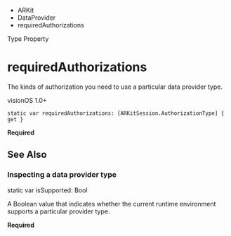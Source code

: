 

- ARKit
- DataProvider
-  requiredAuthorizations 

Type Property

# requiredAuthorizations

The kinds of authorization you need to use a particular data provider type.

visionOS 1.0+

``` source
static var requiredAuthorizations: [ARKitSession.AuthorizationType] { get }
```

**Required**

## See Also

### Inspecting a data provider type

static var isSupported: Bool

A Boolean value that indicates whether the current runtime environment supports a particular provider type.

**Required**

